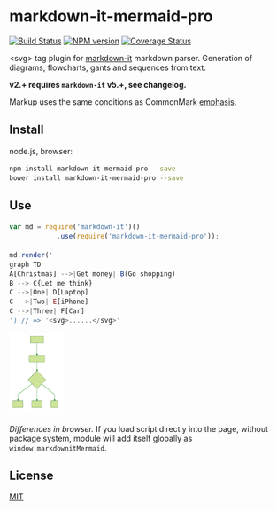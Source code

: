 # markdown-it-mermaid-pro

[![Build Status](https://img.shields.io/travis/searKing/markdown-it-mermaid-pro/master.svg?style=flat)](https://travis-ci.org/searKing/markdown-it-mermaid-pro)
[![NPM version](https://img.shields.io/npm/v/markdown-it-mermaid-pro.svg?style=flat)](https://www.npmjs.org/package/markdown-it-mermaid-pro)
[![Coverage Status](https://img.shields.io/coveralls/searKing/markdown-it-mermaid-pro/master.svg?style=flat)](https://coveralls.io/r/searKing/markdown-it-mermaid-pro?branch=master)

&lt;svg> tag plugin for [markdown-it](https://github.com/markdown-it/markdown-it) markdown parser. Generation of diagrams, flowcharts, gants and sequences from text.


__v2.+ requires `markdown-it` v5.+, see changelog.__


Markup uses the same conditions as CommonMark [emphasis](http://spec.commonmark.org/0.15/#emphasis-and-strong-emphasis).


## Install

node.js, browser:

```bash
npm install markdown-it-mermaid-pro --save
bower install markdown-it-mermaid-pro --save
```

## Use

```js
var md = require('markdown-it')()
            .use(require('markdown-it-mermaid-pro'));

md.render('
graph TD
A[Christmas] -->|Get money| B(Go shopping)
B --> C{Let me think}
C -->|One| D[Laptop]
C -->|Two| E[iPhone]
C -->|Three| F[Car]
') // => '<svg>......</svg>'
```
<img src="resources/img/mermaid-diagram-demo-grapth.svg" width=20% >

_Differences in browser._ If you load script directly into the page, without
package system, module will add itself globally as `window.markdownitMermaid`.


## License

[MIT](https://github.com/searKing/markdown-it-mermaid-pro/blob/master/LICENSE)


